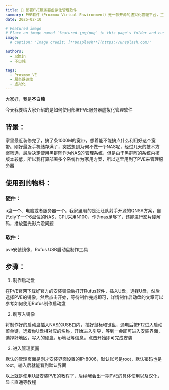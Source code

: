 ```yaml
---
title: 🎉 部署PVE服务器虚拟化管理软件
summary: PVE软件（Proxmox Virtual Environment）是一款开源的虚拟化管理平台，主要用于创建和管理虚拟机（VM）及容器（LXC）
date: 2025-02-10

# Featured image
# Place an image named `featured.jpg/png` in this page's folder and customize its options here.
image:
  # caption: 'Image credit: [**Unsplash**](https://unsplash.com)'

authors:
  - admin
  - 不白炖

tags:
  - Proxmox VE
  - 服务器运维
  - 虚拟化
---
```


大家好，我是**不白炖**

今天我要给大家介绍的是如何使用部署PVE服务器虚拟化管理软件

## 背景：

家里最近装修完了，搞了条1000M的宽带，想着能不能搞点什么利用好这个宽带。刚好最近手机储存满了，突然想到为何不做一个NAS呢，经过几天的技术方案筛选，最后决定使用黑群晖作为NAS的管理系统，但是由于黑群晖的系统内核版本较低，所以我打算部署多个系统作为家用方案，所以这里用到了PVE来管理服务器



## 使用到的物料：

### 硬件：

u盘一个、电脑或者服务器一个。我家里用的是汪汪队射手开源的QNSA方案，自己diy了一个6盘位的NAS，CPU采用N100，作为nas足够了，还能进行影片硬解码，播放蓝光影片没问题

### 软件：

pve安装镜像、Rufus USB启动盘制作工具



## 步骤：

1. 制作启动盘

在PVE官网下载好官方的安装镜像后打开Rufus软件，插入U盘，选择U盘，然后选择PVE的镜像，然后点击开始，等待制作完成即可，详情制作启动盘的文章可以参考如何使用Rufus制作启动盘



2. 刷写入镜像

将制作好的启动盘插入NAS的USB口内，插好鼠标和键盘，通电后按F12进入启动菜单键，选着你U盘相对应的名称，开始进入引导，等到一会即可进入安装界面，选择好地区，写入的硬盘，ip地址等信息，点击开始即可完成安装



3. 进入管理页面

默认的管理页面是刚才安装界面设置的IP:8006，默认账号是root，默认密码也是root，输入后就能看到默认界面



以上就是使用U盘安装PVE的教程了，后续我会出一期PVE的具体使用以及汉化，显卡直通等教程

